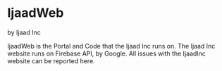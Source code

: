 # IjaadWeb
by Ijaad Inc


IjaadWeb is the Portal and Code that the Ijaad Inc runs on. The Ijaad Inc website runs on Firebase API, by Google. All issues with the IjaadInc website can be reported here.
